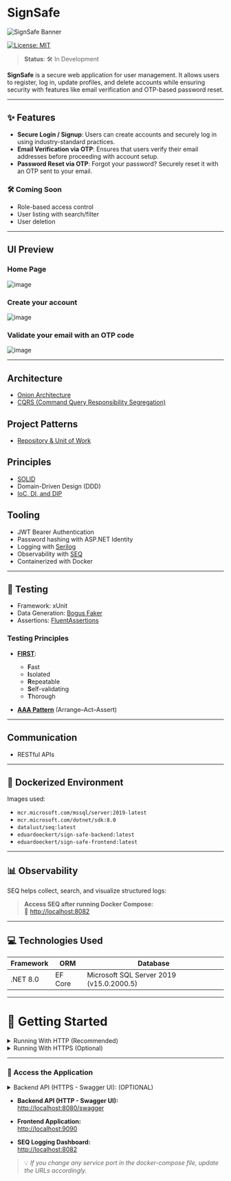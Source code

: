 
# SignSafe

![SignSafe Banner](https://github.com/user-attachments/assets/4b63c9cb-ef14-412a-9e16-354d0a10e3b9)

[![License: MIT](https://img.shields.io/badge/license-MIT-green)](https://github.com/EduardoEckert/SignSafe/blob/develop/LICENSE)

> **Status**: 🛠️ In Development

**SignSafe** is a secure web application for user management. It allows users to register, log in, update profiles, and delete accounts while ensuring security with features like email verification and OTP-based password reset.

---

## ✨ Features

- **Secure Login / Signup**: Users can create accounts and securely log in using industry-standard practices.
- **Email Verification via OTP**: Ensures that users verify their email addresses before proceeding with account setup.
- **Password Reset via OTP**: Forgot your password? Securely reset it with an OTP sent to your email.

### 🛠 Coming Soon

-  Role-based access control
-  User listing with search/filter
-  User deletion
---
## UI Preview
### Home Page
![image](https://github.com/user-attachments/assets/a6bc16cb-3205-40d4-8451-f71687dfba8a)

### Create your account
![image](https://github.com/user-attachments/assets/17960e17-7134-453d-903d-f2351631635c)

### Validate your email with an OTP code
![image](https://github.com/user-attachments/assets/63a0e2bc-1632-4ab3-9b4c-22949f68a2ba)

---
## Architecture

- [Onion Architecture](https://codewithmukesh.com/blog/onion-architecture-in-aspnet-core/)
- [CQRS (Command Query Responsibility Segregation)](https://learn.microsoft.com/en-us/azure/architecture/patterns/cqrs)

## Project Patterns

- [Repository & Unit of Work](https://learn.microsoft.com/en-us/aspnet/mvc/overview/older-versions/getting-started-with-ef-5-using-mvc-4/implementing-the-repository-and-unit-of-work-patterns-in-an-asp-net-mvc-application)

## Principles

- [SOLID](https://medium.com/@lucas.and227/the-solid-principles-in-c-319755838805)
- Domain-Driven Design (DDD)
- [IoC, DI, and DIP](https://balta.io/blog/inversion-of-control)

## Tooling

-  JWT Bearer Authentication
-  Password hashing with ASP.NET Identity
- Logging with [Serilog](https://serilog.net/)
- Observability with [SEQ](https://datalust.co/seq)
- Containerized with Docker

---

## 🧪 Testing

- Framework: xUnit
- Data Generation: [Bogus Faker](https://github.com/bchavez/Bogus)
- Assertions: [FluentAssertions](https://fluentassertions.com)

### Testing Principles

- [**FIRST**](https://medium.com/@tasdikrahman/f-i-r-s-t-principles-of-testing-1a497acda8d6):
  - **F**ast
  - **I**solated
  - **R**epeatable
  - **S**elf-validating
  - **T**horough

- [**AAA Pattern**](https://medium.com/@pjbgf/title-testing-code-ocd-and-the-aaa-pattern-df453975ab80) (Arrange–Act–Assert)

---

## Communication

- RESTful APIs

---

## 🐳 Dockerized Environment

Images used:

- `mcr.microsoft.com/mssql/server:2019-latest`
- `mcr.microsoft.com/dotnet/sdk:8.0`
- `datalust/seq:latest`
- `eduardoeckert/sign-safe-backend:latest`
- `eduardoeckert/sign-safe-frontend:latest`

---

## 📊 Observability

SEQ helps collect, search, and visualize structured logs:

> **Access SEQ after running Docker Compose:**  
> 🔗 [http://localhost:8082](http://localhost:8082)

---

## 💻 Technologies Used

| Framework         | ORM      | Database                |
|-------------------|----------|--------------------------|
| .NET 8.0          | EF Core  | Microsoft SQL Server 2019 (v15.0.2000.5) |

---

# 🚀 Getting Started
<details>
<summary>Running With HTTP (Recommended)</summary>

#### Prerequisites

1. Install [Docker Desktop](https://www.docker.com/get-started)
    ```bash
    docker --version
    ```

#### Running the Application
1. [Download the DockerCompose file](https://github.com/EckertEduardo/SignSafe-Backend/releases/download/runsetup/RunSetup.rar)
##
</details>

<details>
<summary>Running With HTTPS (Optional)</summary>

#### Prerequisites
1. Install [Docker Desktop](https://www.docker.com/get-started)
    ```bash
    docker --version
    ```
    
2. Install [.NET SDK](https://dotnet.microsoft.com/en-us/download)

    ```bash
    dotnet --version
    ```

3. [Download the RunSetup folder](https://github.com/EckertEduardo/SignSafe-Backend/releases/download/runsetup/RunSetup.rar)

#### Running the Application
1. Execute the setup script:

<details>
<summary><strong>Windows</strong></summary>

```bash
powershell -ExecutionPolicy Bypass -File setup.ps1
```
</details>

<details>
<summary>MacOS / Linux</summary>

```bash
chmod +x setup.sh
./setup.sh
```
</details>

> 📝 This script will generate SSL certificates and start the Docker containers.

> ❌ This script may not work correctly on Linux or Windows, depending on the distribution. If you encounter any certificate-related issues, it's recommended to run the application without HTTPS by following the earlier instructions.

</details>

---

### 🔗 Access the Application
<details>
  <summary>Backend API (HTTPS - Swagger UI): (OPTIONAL)</summary>

  [https://localhost:8081/swagger](https://localhost:8081/swagger/index.html)
</details>
  
- **Backend API (HTTP - Swagger UI):**  
  [http://localhost:8080/swagger](http://localhost:8080/swagger/index.html)

- **Frontend Application:**  
  [http://localhost:9090](http://localhost:9090)

- **SEQ Logging Dashboard:**  
  [http://localhost:8082](http://localhost:8082)

> 💡 *If you change any service port in the docker-compose file, update the URLs accordingly.*
